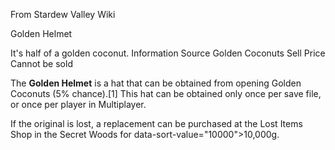 From Stardew Valley Wiki

Golden Helmet

It's half of a golden coconut. Information Source Golden Coconuts Sell Price Cannot be sold

The **Golden Helmet** is a hat that can be obtained from opening Golden Coconuts (5% chance).\[1] This hat can be obtained only once per save file, or once per player in Multiplayer.

If the original is lost, a replacement can be purchased at the Lost Items Shop in the Secret Woods for data-sort-value="10000"&gt;10,000g.